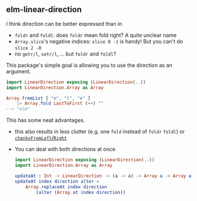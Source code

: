 ## elm-linear-direction


I think direction can be better expressed than in
- `foldr` and `foldl`: does `foldr` mean fold right? A quite unclear name
- `Array.slice`'s negative indices: `slice 0 -1` is handy! But you can't do `slice 2 -0`
- no `getr/l`, `setr/l`, ... but `foldr` and `foldl`?

This package's simple goal is allowing you to use the direction as an argument.

```elm
import LinearDirection exposing (LinearDirection(..))
import LinearDirection.Array as Array

Array.fromList [ "m", "l", "e" ]
    |> Array.fold LastToFirst (++) ""
--> "elm"
```

This has some neat advantages.

- this also results in less clutter (e.g. one `fold` instead of `foldr` `foldl`) or [`chanksFromLeft`/`Right`](https://package.elm-lang.org/packages/elm-community/list-split/latest/List-Split)

- You can deal with both directions at once
    ```elm
    import LinearDirection exposing (LinearDirection(..))
    import LinearDirection.Array as Array

    updateAt : Int -> LinearDirection -> (a -> a) -> Array a -> Array a
    updateAt index direction alter =
        Array.replaceAt index direction
            (alter (Array.at index direction))

    ```
